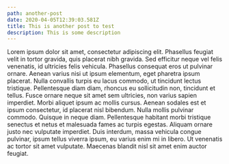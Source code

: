 ```yaml
---
path: another-post
date: 2020-04-05T12:39:03.581Z
title: This is another post to test
description: This is some description
---
```

Lorem ipsum dolor sit amet, consectetur adipiscing elit. Phasellus feugiat velit in tortor gravida, quis placerat nibh gravida. Sed efficitur neque vel felis venenatis, id ultricies felis vehicula. Phasellus consequat eros ut pulvinar ornare. Aenean varius nisi ut ipsum elementum, eget pharetra ipsum placerat. Nulla convallis turpis eu lacus commodo, ut tincidunt lectus tristique. Pellentesque diam diam, rhoncus eu sollicitudin non, tincidunt et tellus. Fusce ornare neque sit amet sem ultricies, non varius sapien imperdiet. Morbi aliquet ipsum ac mollis cursus. Aenean sodales est et ipsum consectetur, id placerat nisl bibendum. Nulla mollis pulvinar commodo. Quisque in neque diam. Pellentesque habitant morbi tristique senectus et netus et malesuada fames ac turpis egestas. Aliquam ornare justo nec vulputate imperdiet. Duis interdum, massa vehicula congue pulvinar, ipsum tellus viverra ipsum, eu varius enim mi in libero. Ut venenatis ac tortor sit amet vulputate. Maecenas blandit nisl sit amet enim auctor feugiat.
